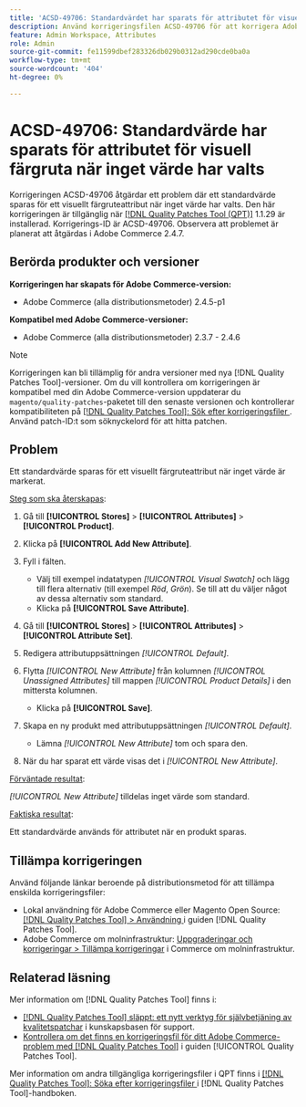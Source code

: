 ```yaml
---
title: 'ACSD-49706: Standardvärdet har sparats för attributet för visuell färgruta när inget värde har valts'
description: Använd korrigeringsfilen ACSD-49706 för att korrigera Adobe Commerce-problemet där ett standardvärde sparas för ett visuellt färgruteattribut när inget värde har valts.
feature: Admin Workspace, Attributes
role: Admin
source-git-commit: fe11599dbef283326db029b0312ad290cde0ba0a
workflow-type: tm+mt
source-wordcount: '404'
ht-degree: 0%

---
```


# ACSD-49706: Standardvärde har sparats för attributet för visuell färgruta när inget värde har valts

Korrigeringen ACSD-49706 åtgärdar ett problem där ett standardvärde sparas för ett visuellt färgruteattribut när inget värde har valts. Den här korrigeringen är tillgänglig när [[!DNL Quality Patches Tool (QPT)]](https://experienceleague.adobe.com/sv/docs/commerce-knowledge-base/kb/announcements/commerce-announcements/magento-quality-patches-released-new-tool-to-self-serve-quality-patches) 1.1.29 är installerad. Korrigerings-ID är ACSD-49706. Observera att problemet är planerat att åtgärdas i Adobe Commerce 2.4.7.

## Berörda produkter och versioner

**Korrigeringen har skapats för Adobe Commerce-version:**

* Adobe Commerce (alla distributionsmetoder) 2.4.5-p1

**Kompatibel med Adobe Commerce-versioner:**

* Adobe Commerce (alla distributionsmetoder) 2.3.7 - 2.4.6

>[!NOTE]
>
>Korrigeringen kan bli tillämplig för andra versioner med nya [!DNL Quality Patches Tool]-versioner. Om du vill kontrollera om korrigeringen är kompatibel med din Adobe Commerce-version uppdaterar du `magento/quality-patches`-paketet till den senaste versionen och kontrollerar kompatibiliteten på [[!DNL Quality Patches Tool]: Sök efter korrigeringsfiler ](https://experienceleague.adobe.com/tools/commerce-quality-patches/index.html?lang=sv-SE). Använd patch-ID:t som söknyckelord för att hitta patchen.

## Problem

Ett standardvärde sparas för ett visuellt färgruteattribut när inget värde är markerat.

<u>Steg som ska återskapas</u>:

1. Gå till **[!UICONTROL Stores]** > **[!UICONTROL Attributes]** > **[!UICONTROL Product]**.
1. Klicka på **[!UICONTROL Add New Attribute]**.
1. Fyll i fälten.

   * Välj till exempel indatatypen *[!UICONTROL Visual Swatch]* och lägg till flera alternativ (till exempel *Röd*, *Grön*). Se till att du väljer något av dessa alternativ som standard.
   * Klicka på **[!UICONTROL Save Attribute]**.

1. Gå till **[!UICONTROL Stores]** > **[!UICONTROL Attributes]** > **[!UICONTROL Attribute Set]**.
1. Redigera attributuppsättningen *[!UICONTROL Default]*.
1. Flytta *[!UICONTROL New Attribute]* från kolumnen *[!UICONTROL Unassigned Attributes]* till mappen *[!UICONTROL Product Details]* i den mittersta kolumnen.

   * Klicka på **[!UICONTROL Save]**.

1. Skapa en ny produkt med attributuppsättningen *[!UICONTROL Default]*.

   * Lämna *[!UICONTROL New Attribute]* tom och spara den.

1. När du har sparat ett värde visas det i *[!UICONTROL New Attribute]*.

<u>Förväntade resultat</u>:

*[!UICONTROL New Attribute]* tilldelas inget värde som standard.

<u>Faktiska resultat</u>:

Ett standardvärde används för attributet när en produkt sparas.

## Tillämpa korrigeringen

Använd följande länkar beroende på distributionsmetod för att tillämpa enskilda korrigeringsfiler:

* Lokal användning för Adobe Commerce eller Magento Open Source: [[!DNL Quality Patches Tool] > Användning ](/help/tools/quality-patches-tool/usage.md) i guiden [!DNL Quality Patches Tool].
* Adobe Commerce om molninfrastruktur: [Uppgraderingar och korrigeringar > Tillämpa korrigeringar](https://experienceleague.adobe.com/docs/commerce-cloud-service/user-guide/develop/upgrade/apply-patches.html?lang=sv-SE) i Commerce om molninfrastruktur.

## Relaterad läsning

Mer information om [!DNL Quality Patches Tool] finns i:

* [[!DNL Quality Patches Tool] släppt: ett nytt verktyg för självbetjäning av kvalitetspatchar](https://experienceleague.adobe.com/sv/docs/commerce-knowledge-base/kb/announcements/commerce-announcements/magento-quality-patches-released-new-tool-to-self-serve-quality-patches) i kunskapsbasen för support.
* [Kontrollera om det finns en korrigeringsfil för ditt Adobe Commerce-problem med  [!DNL Quality Patches Tool]](/help/tools/quality-patches-tool/patches-available-in-qpt/check-patch-for-magento-issue-with-magento-quality-patches.md) i guiden [!UICONTROL Quality Patches Tool].


Mer information om andra tillgängliga korrigeringsfiler i QPT finns i [[!DNL Quality Patches Tool]: Söka efter korrigeringsfiler ](https://experienceleague.adobe.com/tools/commerce-quality-patches/index.html?lang=sv-SE) i [!DNL Quality Patches Tool]-handboken.

